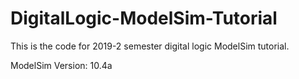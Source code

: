 # DigitalLogic-ModelSim-Tutorial
This is the code for 2019-2 semester digital logic ModelSim tutorial.

ModelSim Version: 10.4a
